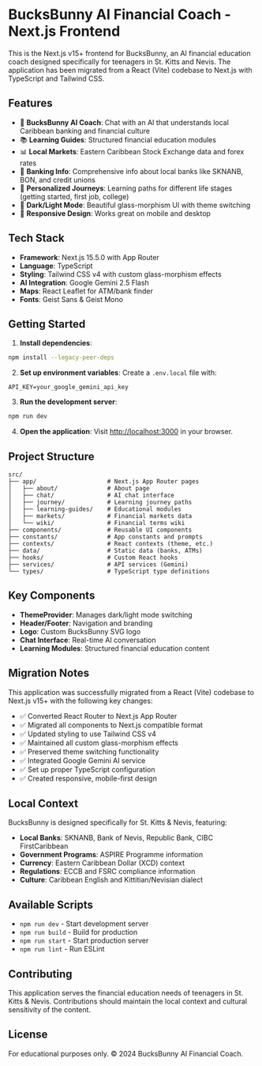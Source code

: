 # BucksBunny AI Financial Coach - Next.js Frontend

This is the Next.js v15+ frontend for BucksBunny, an AI financial education coach designed specifically for teenagers in St. Kitts and Nevis. The application has been migrated from a React (Vite) codebase to Next.js with TypeScript and Tailwind CSS.

## Features

- 🐰 **BucksBunny AI Coach**: Chat with an AI that understands local Caribbean banking and financial culture
- 📚 **Learning Guides**: Structured financial education modules
- 📊 **Local Markets**: Eastern Caribbean Stock Exchange data and forex rates
- 🏦 **Banking Info**: Comprehensive info about local banks like SKNANB, BON, and credit unions
- 🎯 **Personalized Journeys**: Learning paths for different life stages (getting started, first job, college)
- 🌙 **Dark/Light Mode**: Beautiful glass-morphism UI with theme switching
- 📱 **Responsive Design**: Works great on mobile and desktop

## Tech Stack

- **Framework**: Next.js 15.5.0 with App Router
- **Language**: TypeScript
- **Styling**: Tailwind CSS v4 with custom glass-morphism effects
- **AI Integration**: Google Gemini 2.5 Flash
- **Maps**: React Leaflet for ATM/bank finder
- **Fonts**: Geist Sans & Geist Mono

## Getting Started

1. **Install dependencies**:
```bash
npm install --legacy-peer-deps
```

2. **Set up environment variables**:
Create a `.env.local` file with:
```
API_KEY=your_google_gemini_api_key
```

3. **Run the development server**:
```bash
npm run dev
```

4. **Open the application**:
Visit [http://localhost:3000](http://localhost:3000) in your browser.

## Project Structure

```
src/
├── app/                    # Next.js App Router pages
│   ├── about/              # About page
│   ├── chat/               # AI chat interface
│   ├── journey/            # Learning journey paths
│   ├── learning-guides/    # Educational modules
│   ├── markets/            # Financial markets data
│   └── wiki/               # Financial terms wiki
├── components/             # Reusable UI components
├── constants/              # App constants and prompts
├── contexts/               # React contexts (theme, etc.)
├── data/                   # Static data (banks, ATMs)
├── hooks/                  # Custom React hooks
├── services/               # API services (Gemini)
└── types/                  # TypeScript type definitions
```

## Key Components

- **ThemeProvider**: Manages dark/light mode switching
- **Header/Footer**: Navigation and branding
- **Logo**: Custom BucksBunny SVG logo
- **Chat Interface**: Real-time AI conversation
- **Learning Modules**: Structured financial education content

## Migration Notes

This application was successfully migrated from a React (Vite) codebase to Next.js v15+ with the following key changes:

- ✅ Converted React Router to Next.js App Router
- ✅ Migrated all components to Next.js compatible format
- ✅ Updated styling to use Tailwind CSS v4
- ✅ Maintained all custom glass-morphism effects
- ✅ Preserved theme switching functionality
- ✅ Integrated Google Gemini AI service
- ✅ Set up proper TypeScript configuration
- ✅ Created responsive, mobile-first design

## Local Context

BucksBunny is designed specifically for St. Kitts & Nevis, featuring:

- **Local Banks**: SKNANB, Bank of Nevis, Republic Bank, CIBC FirstCaribbean
- **Government Programs**: ASPIRE Programme information
- **Currency**: Eastern Caribbean Dollar (XCD) context
- **Regulations**: ECCB and FSRC compliance information
- **Culture**: Caribbean English and Kittitian/Nevisian dialect

## Available Scripts

- `npm run dev` - Start development server
- `npm run build` - Build for production
- `npm run start` - Start production server
- `npm run lint` - Run ESLint

## Contributing

This application serves the financial education needs of teenagers in St. Kitts & Nevis. Contributions should maintain the local context and cultural sensitivity of the content.

## License

For educational purposes only. © 2024 BucksBunny AI Financial Coach.